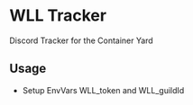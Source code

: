 # WLL Tracker
Discord Tracker for the Container Yard

## Usage
- Setup EnvVars WLL_token and WLL_guildId